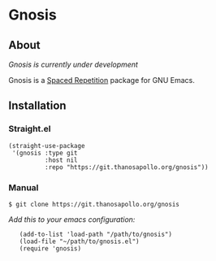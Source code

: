 
# Gnosis 

## About
*Gnosis is currently under development*

Gnosis is a [Spaced
Repetition](https://en.wikipedia.org/wiki/Spaced_repetition) package
for GNU Emacs.

## Installation
### Straight.el
``` emacs-lisp
(straight-use-package 
 '(gnosis :type git
	      :host nil
	      :repo "https://git.thanosapollo.org/gnosis"))
```

### Manual
``` shell
$ git clone https://git.thanosapollo.org/gnosis
```

*Add this to your emacs configuration:*

``` emacs-lisp
   (add-to-list 'load-path "/path/to/gnosis")
   (load-file "~/path/to/gnosis.el")
   (require 'gnosis)
```
